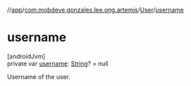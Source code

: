 //[app](../../../index.md)/[com.mobdeve.gonzales.lee.ong.artemis](../index.md)/[User](index.md)/[username](username.md)

# username

[androidJvm]\
private var [username](username.md): [String](https://kotlinlang.org/api/latest/jvm/stdlib/kotlin/-string/index.html)? = null

Username of the user.
